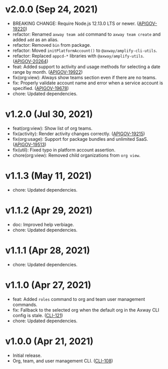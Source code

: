 # v2.0.0 (Sep 24, 2021)

 * BREAKING CHANGE: Require Node.js 12.13.0 LTS or newer.
   ([APIGOV-19220](https://jira.axway.com/browse/APIGOV-19220))
 * refactor: Renamed `axway team add` command to `axway team create` and added `add` as an alias.
 * refactor: Removed `bin` from package.
 * refactor: Moved `initPlatformAccount()` to `@axway/amplify-cli-utils`.
 * refactor: Replaced `appcd-*` libraries with `@axway/amplify-utils`.
   ([APIGOV-20264](https://jira.axway.com/browse/APIGOV-20264))
 * feat: Added support to activity and usage methods for selecting a date range by month.
   ([APIGOV-19922](https://jira.axway.com/browse/APIGOV-19922))
 * fix(org:view): Always show teams section even if there are no teams.
 * fix: Properly validate account name and error when a service account is specified.
   ([APIGOV-19678](https://jira.axway.com/browse/APIGOV-19678))
 * chore: Updated dependencies.

# v1.2.0 (Jul 30, 2021)

 * feat(org:view): Show list of org teams.
 * fix(activity): Render activity changes correctly.
   ([APIGOV-19215](https://jira.axway.com/browse/APIGOV-19215))
 * fix(org:usage): Support for package bundles and unlimited SaaS.
   ([APIGOV-19513](https://jira.axway.com/browse/APIGOV-19513))
 * fix(util): Fixed typo in platform account assertion.
 * chore(org:view): Removed child organizations from `org view`.

# v1.1.3 (May 11, 2021)

 * chore: Updated dependencies.

# v1.1.2 (Apr 29, 2021)

 * doc: Improved help verbiage.
 * chore: Updated dependencies.

# v1.1.1 (Apr 28, 2021)

 * chore: Updated dependencies.

# v1.1.0 (Apr 27, 2021)

 * feat: Added `roles` command to org and team user management commands.
 * fix: Fallback to the selected org when the default org in the Axway CLI config is stale.
   ([CLI-121](https://jira.axway.com/browse/CLI-121))
 * chore: Updated dependencies.

# v1.0.0 (Apr 21, 2021)

 * Initial release.
 * Org, team, and user management CLI. ([CLI-108](https://jira.axway.com/browse/CLI-108))
